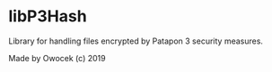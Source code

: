 # libP3Hash
Library for handling files encrypted by Patapon 3 security measures.

Made by Owocek (c) 2019
